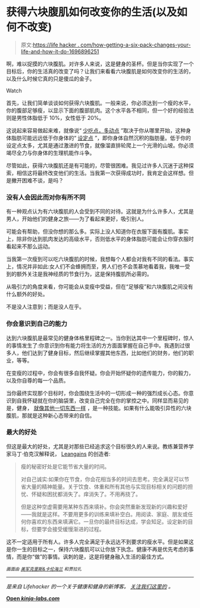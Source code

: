 # 获得六块腹肌如何改变你的生活(以及如何不改变)

> 原文:[https://life hacker . com/how-getting-a-six-pack-changes-your-life-and-how-it-do-1696896251](https://lifehacker.com/how-getting-a-six-pack-changes-your-life-and-how-it-do-1696896251)

啊，难以捉摸的六块腹肌。对许多人来说，这是健身的圣杯。但是当你实现了一个目标后，你的生活真的改变了吗？让我们来看看六块腹肌是如何改变你的生活的，以及什么时候它真的只是傻瓜的金子。

Watch

首先，让我们简单谈谈如何获得六块腹肌。一般来说，你必须达到一个瘦的水平，你的腹部足够瘦，以显示下面的腹部肌肉。这个水平各不相同，但一个好的经验法则是男性体脂低于 10%，女性低于 20%。

这说起来容易做起来难，就像说“ [少吃点，多动点](https://lifehacker.com/why-eat-less-move-more-is-the-least-helpful-diet-adv-1686146359) ”取决于你从哪里开始，这种身体脂肪可能远远低于你身体的“ [设定点](http://wholehealthsource.blogspot.com/2009/12/body-fat-setpoint.html) ”，即你身体自然沉积的脂肪量。低于你的设定点太多，尤其是通过激进的节食，就像溜直排轮爬上一个光滑的山坡。你必须竭尽全力与你身体的生理机能作斗争。

尽管如此，获得六块腹肌还是有可能的，尽管很困难。我见过许多人沉迷于这种探索，相信这将最终改变他们的生活。当我第一次获得成功时，我肯定会这样想。但是撇开困难不谈，是吗？

### 没有人会因此而对你有所不同

有一种观点认为有六块腹肌的人会受到不同的对待。这就是为什么许多人，尤其是男人，开始他们的健身之旅——为了看起来更好，吸引别人。

可能会有帮助，但没你想的那么多。实际上没人知道你在衣服下面有腹肌。事实上，除非你达到肌肉发达的高级水平，否则低水平的身体脂肪可能会让你穿衣服时看起来不那么运动。

当我第一次瘦到可以吃六块腹肌的时候，我想每个人都会对我有不同的看法。事实上，情况并非如此:女人们不会蜂拥而至，男人们也不会羡慕地看着我，我唯一受到的额外关注是我神经质的节食行为，这是保持腹肌所必需的。

从吸引力的角度来看，你可能会从变瘦中受益，但在“足够瘦”和六块腹肌之间没有什么额外的好处。

不是没人注意到；而是没人在乎。

### **你会意识到自己的能力**

达到六块腹肌是最常见的健身体格里程碑之一。当你到达其中一个里程碑时，惊人的事情发生了:你意识到你有能力将生活的方方面面掌握在自己手中。我遇到过很多人，他们达到了健身目标，然后继续掌握其他东西，比如他们的财务，他们的职业，等等。

在变瘦的过程中，你会有很多自我怀疑。你会开始怀疑你的遗传能力，你的毅力，以及你自尊的每一个品质。

当你最终实现那个目标时，你会围绕生活中的一切形成一种的强烈成长心态。你意识到自我怀疑就在你的脑袋里，改变自己完全在你的掌控之中。同样显而易见的是，健身， [就像其他一切东西一样](https://lifehacker.com/fitness-is-a-skill-not-a-talent-heres-how-to-develop-1651281013) ，是一种技能。如果有什么能吸引异性的六块腹肌，那就是这种新心态带来的自信。

### **最大的好处**

但这是最大的好处，尤其是对那些已经追求这个目标很久的人来说。教练兼营养学家马丁·伯克汉解释说， [Leangains](http://leangains.com) 的创造者:

> 瘦的秘密好处是它能节省大量的时间。
> 
> 对自己诚实:如果你在节食，你会花相当多的时间去思考。完全满足可以节省大量的精神能量。关于饮食、体重和所有其他与实现目标相关的问题的担忧、怀疑和困扰都消失了。痒消失了。不用再挠了。
> 
> 但是这种空虚需要用某种东西来填补。你会突然重新发现新的兴趣和爱好——我就是这样。不要用更多的训练来填补空白。用阅读、家庭、朋友或任何你喜欢的东西来填满它。一旦你的最终目标达成，学会知足。设定新的目标，但要学会接受缓慢渐进的过程。

这不一定适用于所有人。许多人完全满足于永远达不到要求的瘦水平。但是如果这是你一生的目标之一，保持六块腹肌可以让你放下执念。健康不再是优先考虑的事情，而是你“做”的事情。讽刺的是，这是将健身融入生活的最佳方式。

<small>*画面由*</small> [<small>*美军*</small>](https://www.flickr.com/photos/soldiersmediacenter/)<small></small>*[<small>*克里斯&卡伦海兰*</small>](https://www.flickr.com/photos/frederickhomesforsale/) <small>*和*</small><small>*贾拉扎*</small>*

* * *

*[](http://vitals.lifehacker.com/)**是来自 Lifehacker 的一个关于健康和健身的新博客。* [*关注我们这里的*](https://twitter.com/VitalsLH) *。***

**[Open *kinja-labs.com*](http://kinja-labs.com/related-widget/?posts=5950484,1681379949,1521317096&title=Recommended%20stories)**